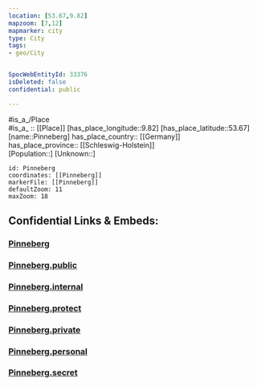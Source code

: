 ```yaml
---
location: [53.67,9.82] 
mapzoom: [7,12] 
mapmarker: city 
type: City
tags:
- geo/City


SpocWebEntityId: 33376
isDeleted: false
confidential: public

---
```

#is_a_/Place  
#is_a_ :: [[Place]] 
[has_place_longitude::9.82] 
[has_place_latitude::53.67] 
[name::Pinneberg] 
has_place_country:: [[Germany]]  
has_place_province:: [[Schleswig-Holstein]]  
[Population::] 
[Unknown::] 


```leaflet
id: Pinneberg
coordinates: [[Pinneberg]] 
markerFile: [[Pinneberg]] 
defaultZoom: 11 
maxZoom: 18
```


## Confidential Links & Embeds: 

### [Pinneberg](/_Standards/Earth/Continent/Europe/Europe~Central/Germany/Germany~West/Schleswig-Holstein/counties~SH/Pinneberg.md) 

### [Pinneberg.public](/_public/Earth/Continent/Europe/Europe~Central/Germany/Germany~West/Schleswig-Holstein/counties~SH/Pinneberg.public.md) 

### [Pinneberg.internal](/_internal/Earth/Continent/Europe/Europe~Central/Germany/Germany~West/Schleswig-Holstein/counties~SH/Pinneberg.internal.md) 

### [Pinneberg.protect](/_protect/Earth/Continent/Europe/Europe~Central/Germany/Germany~West/Schleswig-Holstein/counties~SH/Pinneberg.protect.md) 

### [Pinneberg.private](/_private/Earth/Continent/Europe/Europe~Central/Germany/Germany~West/Schleswig-Holstein/counties~SH/Pinneberg.private.md) 

### [Pinneberg.personal](/_personal/Earth/Continent/Europe/Europe~Central/Germany/Germany~West/Schleswig-Holstein/counties~SH/Pinneberg.personal.md) 

### [Pinneberg.secret](/_secret/Earth/Continent/Europe/Europe~Central/Germany/Germany~West/Schleswig-Holstein/counties~SH/Pinneberg.secret.md)

